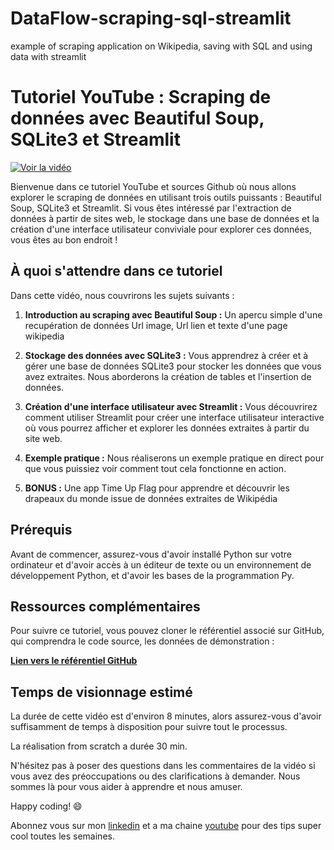 # DataFlow-scraping-sql-streamlit
example of scraping application on Wikipedia, saving with SQL and using data with streamlit


# Tutoriel YouTube : Scraping de données avec Beautiful Soup, SQLite3 et Streamlit

[![Voir la vidéo](https://i.ibb.co/mGJPgZp/montage-final.png)]([https://www.youtube.com/watch?v=VOTRE_ID_VIDEO](https://www.youtube.com/watch?v=mlBSBKWys0k))

Bienvenue dans ce tutoriel YouTube et sources Github où nous allons explorer le scraping de données en utilisant trois outils puissants : Beautiful Soup, SQLite3 et Streamlit. 
Si vous êtes intéressé par l'extraction de données à partir de sites web, le stockage dans une base de données et la création d'une interface utilisateur conviviale pour explorer ces données, vous êtes au bon endroit !

## À quoi s'attendre dans ce tutoriel

Dans cette vidéo, nous couvrirons les sujets suivants :

1. **Introduction au scraping avec Beautiful Soup :** Un apercu simple d'une recupération de données Url image, Url lien et texte d'une page wikipedia

2. **Stockage des données avec SQLite3 :** Vous apprendrez à créer et à gérer une base de données SQLite3 pour stocker les données que vous avez extraites. Nous aborderons la création de tables et l'insertion de données.

3. **Création d'une interface utilisateur avec Streamlit :** Vous découvrirez comment utiliser Streamlit pour créer une interface utilisateur interactive où vous pourrez afficher et explorer les données extraites à partir du site web.

4. **Exemple pratique :** Nous réaliserons un exemple pratique en direct pour que vous puissiez voir comment tout cela fonctionne en action.

5. **BONUS :** Une app Time Up Flag pour apprendre et découvrir les drapeaux du monde issue de données extraites de Wikipédia

## Prérequis

Avant de commencer, assurez-vous d'avoir installé Python sur votre ordinateur et d'avoir accès à un éditeur de texte ou un environnement de développement Python, et d'avoir les bases de la programmation Py.

## Ressources complémentaires

Pour suivre ce tutoriel, vous pouvez cloner le référentiel associé sur GitHub, qui comprendra le code source, les données de démonstration :

[**Lien vers le référentiel GitHub**](https://github.com/Cornelius-BobCat/DataFlow-scraping-sql-streamlit)

## Temps de visionnage estimé

La durée de cette vidéo est d'environ 8 minutes, alors assurez-vous d'avoir suffisamment de temps à disposition pour suivre tout le processus.

La réalisation from scratch a durée 30 min.

N'hésitez pas à poser des questions dans les commentaires de la vidéo si vous avez des préoccupations ou des clarifications à demander. Nous sommes là pour vous aider à apprendre et nous amuser.

Happy coding! 😄

Abonnez vous sur mon [linkedin](https://www.linkedin.com/in/corneliusvincent/) et a ma chaine [youtube](https://www.youtube.com/@DataFlow-) pour des tips super cool toutes les semaines.
